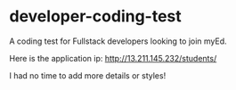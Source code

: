 # developer-coding-test
A coding test for Fullstack developers looking to join myEd.


Here is the application ip:
http://13.211.145.232/students/

I had no time to add more details or styles!
